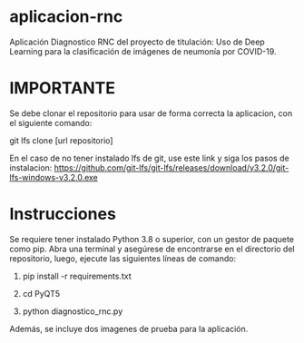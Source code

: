 # aplicacion-rnc
Aplicación Diagnostico RNC del proyecto de titulación: Uso de Deep Learning para la clasificación de imágenes de neumonía por COVID-19.

# IMPORTANTE
Se debe clonar el repositorio para usar de forma correcta la aplicacion, con el siguiente comando: 

  git lfs clone [url repositorio]
  
En el caso de no tener instalado lfs de git, use este link y siga los pasos de instalacion: https://github.com/git-lfs/git-lfs/releases/download/v3.2.0/git-lfs-windows-v3.2.0.exe

# Instrucciones
Se requiere tener instalado Python 3.8 o superior, con un gestor de paquete como pip.
Abra una terminal y asegúrese de encontrarse en el directorio del repositorio, luego, ejecute las siguientes líneas de comando:

1. pip install -r requirements.txt

2. cd PyQT5

3. python diagnostico_rnc.py

Además, se incluye dos imagenes de prueba para la aplicación. 
